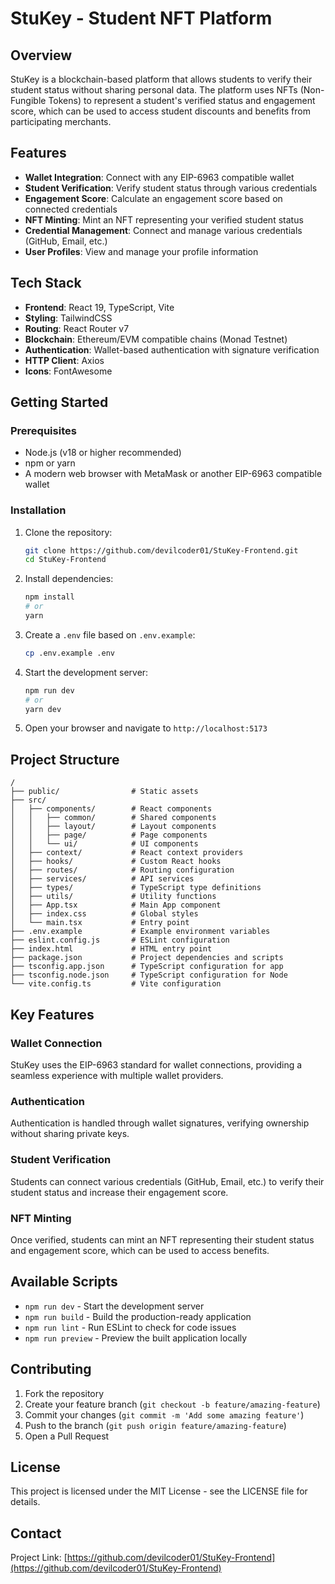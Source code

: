 # StuKey - Student NFT Platform

## Overview

StuKey is a blockchain-based platform that allows students to verify their student status without sharing personal data. The platform uses NFTs (Non-Fungible Tokens) to represent a student's verified status and engagement score, which can be used to access student discounts and benefits from participating merchants.

## Features

- **Wallet Integration**: Connect with any EIP-6963 compatible wallet
- **Student Verification**: Verify student status through various credentials
- **Engagement Score**: Calculate an engagement score based on connected credentials
- **NFT Minting**: Mint an NFT representing your verified student status
- **Credential Management**: Connect and manage various credentials (GitHub, Email, etc.)
- **User Profiles**: View and manage your profile information

## Tech Stack

- **Frontend**: React 19, TypeScript, Vite
- **Styling**: TailwindCSS
- **Routing**: React Router v7
- **Blockchain**: Ethereum/EVM compatible chains (Monad Testnet)
- **Authentication**: Wallet-based authentication with signature verification
- **HTTP Client**: Axios
- **Icons**: FontAwesome

## Getting Started

### Prerequisites

- Node.js (v18 or higher recommended)
- npm or yarn
- A modern web browser with MetaMask or another EIP-6963 compatible wallet

### Installation

1. Clone the repository:
   ```bash
   git clone https://github.com/devilcoder01/StuKey-Frontend.git
   cd StuKey-Frontend
   ```

2. Install dependencies:
   ```bash
   npm install
   # or
   yarn
   ```

3. Create a `.env` file based on `.env.example`:
   ```bash
   cp .env.example .env
   ```

4. Start the development server:
   ```bash
   npm run dev
   # or
   yarn dev
   ```

5. Open your browser and navigate to `http://localhost:5173`

## Project Structure

```
/
├── public/                # Static assets
├── src/
│   ├── components/        # React components
│   │   ├── common/        # Shared components
│   │   ├── layout/        # Layout components
│   │   ├── page/          # Page components
│   │   └── ui/            # UI components
│   ├── context/           # React context providers
│   ├── hooks/             # Custom React hooks
│   ├── routes/            # Routing configuration
│   ├── services/          # API services
│   ├── types/             # TypeScript type definitions
│   ├── utils/             # Utility functions
│   ├── App.tsx            # Main App component
│   ├── index.css          # Global styles
│   └── main.tsx           # Entry point
├── .env.example           # Example environment variables
├── eslint.config.js       # ESLint configuration
├── index.html             # HTML entry point
├── package.json           # Project dependencies and scripts
├── tsconfig.app.json      # TypeScript configuration for app
├── tsconfig.node.json     # TypeScript configuration for Node
└── vite.config.ts         # Vite configuration
```

## Key Features

### Wallet Connection

StuKey uses the EIP-6963 standard for wallet connections, providing a seamless experience with multiple wallet providers.

### Authentication

Authentication is handled through wallet signatures, verifying ownership without sharing private keys.

### Student Verification

Students can connect various credentials (GitHub, Email, etc.) to verify their student status and increase their engagement score.

### NFT Minting

Once verified, students can mint an NFT representing their student status and engagement score, which can be used to access benefits.

## Available Scripts

- `npm run dev` - Start the development server
- `npm run build` - Build the production-ready application
- `npm run lint` - Run ESLint to check for code issues
- `npm run preview` - Preview the built application locally

## Contributing

1. Fork the repository
2. Create your feature branch (`git checkout -b feature/amazing-feature`)
3. Commit your changes (`git commit -m 'Add some amazing feature'`)
4. Push to the branch (`git push origin feature/amazing-feature`)
5. Open a Pull Request

## License

This project is licensed under the MIT License - see the LICENSE file for details.

## Contact

Project Link: [https://github.com/devilcoder01/StuKey-Frontend](https://github.com/devilcoder01/StuKey-Frontend)
